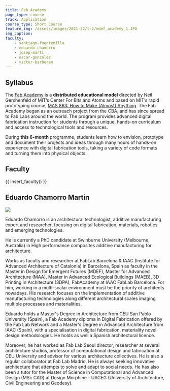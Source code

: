 ```yaml
---
title: Fab Academy
page_type: course
track: Application
course_type: Short Course
feature_img: /assets/images/2021-22/t-2/mdef_academy_1.JPG
img_caption: 
faculty: 
    - santiago-fuentemilla
    - eduardo-chamorro
    - josep-marti
    - oscar-gonzalez
    - victor-barberan
---
```


## Syllabus

The [Fab Academy](https://fabacademy.org/) is a **distributed educational model** directed by Neil Gershenfeld of MIT’s Center For Bits and Atoms and based on MIT’s rapid prototyping course, [MAS 863: How to Make (Almost) Anything](http://fab.cba.mit.edu/classes/MAS.863/). The Fab Academy began as an outreach project from the CBA, and has since spread to Fab Labs around the world. The program provides advanced digital fabrication instruction for students through a unique, hands-on curriculum and access to technological tools and resources.

During **this 6-month** programme, students learn how to envision, prototype and document their projects and ideas through many hours of hands-on experience with digital fabrication tools, taking a variety of code formats and turning them into physical objects.

## Faculty

{{ insert_faculty() }}

## Eduardo Chamorro Martin

![](/assets/images/faculty_photos/eduardo_chamorro_martin.jpg)

Eduardo Chamorro is an architectural technologist, additive manufacturing expert and researcher, focusing on digital fabrication, materials, robotics and emerging technologies.

He is currently a PhD candidate at Swinburne University (Melbourne, Australia) in High performance composites additive manufacturing for architecture.

Works as faculty and researcher at FabLab Barcelona & IAAC (Institute for Advanced Architecture of Catalonia) in Barcelona, Spain as faculty in the Master in Design for Emergent Futures (MDEF), Master for Advanced Architecture (MAA), Master in Advanced Ecological Buildings (MAEB), 3D Printing in Architecture (3DPA), FabAcademy at IAAC FabLab Barcelona. For him, working in a multi-scalar environment must be the priority of architects nowadays. His research focuses on the implementation of additive manufacturing technologies along different architectural scales imaging multiple processes and materialities.

Eduardo holds a Master's Degree in Architecture from CEU San Pablo University (Spain), a Fab Academy diploma in Digital Fabrication offered by the Fab Lab Network and a Master's Degree in Advanced Architecture from IAAC (Spain), with a specialisation in digital fabrication, materiality novel design methodologies. He holds as well a Spanish architectural licence.

Moreover, he has worked as Fab Lab Seoul director, researcher at several architecture studios, professor of computational design and fabrication at CEU University and advisor for various architecture collectives. He is also a regular collaborator at Fab Lab Madrid. He is always seeking innovative architecture that attempts to solve and adapt to social needs. He has also been a tutor for the Master of Science in Computational and Advanced Design (MSc CAD) at Design Morphine - UACEG (University of Architecture, Civil Engineering and Geodesy).


